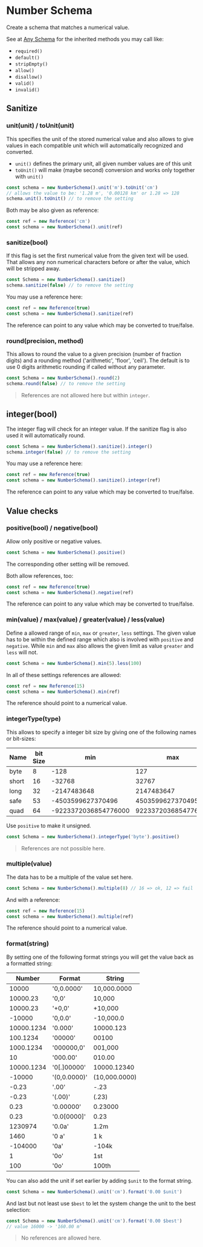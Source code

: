 # Number Schema

Create a schema that matches a numerical value.

See at [Any Schema](any.md) for the inherited methods you may call like:
- `required()`
- `default()`
- `stripEmpty()`
- `allow()`
- `disallow()`
- `valid()`
- `invalid()`

## Sanitize

### unit(unit) / toUnit(unit)

This specifies the unit of the stored numerical value and also allows to give
values in each compatible unit which will automatically recognized and converted.
- `unit()` defines the primary unit, all given number values are of this unit
- `toUnit()` will make (maybe second) conversion and works only together with `unit()`

```js
const schema = new NumberSchema().unit('m').toUnit('cm')
// allows the value to be: '1.28 m', '0.00128 km' or 1.28 => 128
schema.unit().toUnit() // to remove the setting
```

Both may be also given as reference:

```js
const ref = new Reference('cm')
const schema = new NumberSchema().unit(ref)
```

### sanitize(bool)

If this flag is set the first numerical value from the given text will be used.
That allows any non numerical characters before or after the value, which will be
stripped away.

```js
const Schema = new NumberSchema().sanitize()
schema.sanitize(false) // to remove the setting
```

You may use a reference here:

```js
const ref = new Reference(true)
const schema = new NumberSchema().sanitize(ref)
```

The reference can point to any value which may be converted to true/false.

### round(precision, method)

This allows to round the value to a given precision (number of fraction digits)
and a rounding method ('arithmetic', 'floor', 'ceil'). The default is to use
0 digits arithmetic rounding if called without any parameter.

```js
const Schema = new NumberSchema().round(2)
schema.round(false) // to remove the setting
```

> References are not allowed here but within `integer`.

## integer(bool)

The integer flag will check for an integer value. If the sanitize flag is also used it will
automatically round.

```js
const Schema = new NumberSchema().sanitize().integer()
schema.integer(false) // to remove the setting
```

You may use a reference here:

```js
const ref = new Reference(true)
const schema = new NumberSchema().sanitize().integer(ref)
```

The reference can point to any value which may be converted to true/false.

## Value checks

### positive(bool) / negative(bool)

Allow only positive or negative values.

```js
const Schema = new NumberSchema().positive()
```

The corresponding other setting will be removed.

Both allow references, too:

```js
const ref = new Reference(true)
const schema = new NumberSchema().negative(ref)
```

The reference can point to any value which may be converted to true/false.

### min(value) / max(value) / greater(value) / less(value)

Define a allowed range of `min`, `max` or `greater`, `less` settings. The given value
has to be within the defined range which also is involved with `positive` and `negative`.
While `min` and `max` also allows the given limit as value `greater` and `less`
will not.

```js
const Schema = new NumberSchema().min(5).less(100)
```
In all of these settings references are allowed:

```js
const ref = new Reference(15)
const schema = new NumberSchema().min(ref)
```

The reference should point to a numerical value.

### integerType(type)

This allows to specify a integer bit size by giving one of the following names or bit-sizes:

| Name | bit Size | min | max | unsigned max |
| ---- | -------- | --- | --- | ------------ |
| byte | 8 | -128 | 127 | 255 |
| short | 16 | -32768 | 32767 | 65535 |
| long | 32 | -2147483648 | 2147483647 | 4294967295 |
| safe | 53 | -4503599627370496 | 4503599627370495 | 9007199254740991 |
| quad | 64 | -9223372036854776000 | 9223372036854776000 | 18446744073709552000 |

Use `positive` to make it unsigned.

```js
const Schema = new NumberSchema().integerType('byte').positive()
```

> References are not possible here.

### multiple(value)

The data has to be a multiple of the value set here.

```js
const Schema = new NumberSchema().multiple(8) // 16 => ok, 12 => fail
```

And with a reference:

```js
const ref = new Reference(15)
const schema = new NumberSchema().multiple(ref)
```

The reference should point to a numerical value.

### format(string)

By setting one of the following format strings you will get the value back as a formatted string:

| Number | Format | String |
| -------| ------ | ------- |
| 10000 | '0,0.0000' | 10,000.0000 |
| 10000.23 | '0,0' | 10,000 |
| 10000.23 | '+0,0' | +10,000 |
| -10000 | '0,0.0' | -10,000.0 |
| 10000.1234 | '0.000' | 10000.123 |
| 100.1234 | '00000' | 00100 |
| 1000.1234 | '000000,0' | 001,000 |
| 10 | '000.00' | 010.00 |
| 10000.1234 | '0[.]00000' | 10000.12340 |
| -10000 | '(0,0.0000)' | (10,000.0000) |
| -0.23 | '.00' | -.23 |
| -0.23 | '(.00)' | (.23) |
| 0.23 | '0.00000' | 0.23000 |
| 0.23 | '0.0[0000]' | 0.23 |
| 1230974 | '0.0a' | 1.2m |
| 1460 | '0 a' | 1 k |
| -104000 | '0a' | -104k |
| 1 | '0o' | 1st |
| 100 | '0o' | 100th |

You can also add the unit if set earlier by adding `$unit` to the format string.

```js
const Schema = new NumberSchema().unit('cm').format('0.00 $unit')
```

And last but not least use `$best` to let the system change the unit to the best selection:

```js
const Schema = new NumberSchema().unit('cm').format('0.00 $best')
// value 16000 -> '160.00 m'
```

> No references are allowed here.
